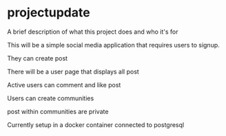 # projectupdate

A brief description of what this project does and who it's for

This will be a simple social media application that requires users to signup. 

They can create post

There will be a user page that displays all post

Active users can comment and like post

Users can create communities 

post within communities are private

Currently setup in a docker container connected to postgresql
